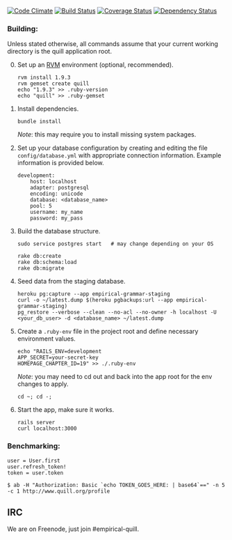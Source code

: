 [![Code Climate](https://codeclimate.com/github/empirical-org/quill.png)](https://codeclimate.com/github/empirical-org/quill)
[![Build Status](https://travis-ci.org/empirical-org/quill.png)](https://travis-ci.org/empirical-org/quill)
[![Coverage Status](https://coveralls.io/repos/empirical-org/quill/badge.png?branch=master)](https://coveralls.io/r/empirical-org/quill?branch=master)
[![Dependency Status](https://gemnasium.com/empirical-org/quill.png)](https://gemnasium.com/empirical-org/quill)

### Building:

Unless stated otherwise, all commands assume that your current working
directory is the quill application root.

0.  Set up an [RVM](http://rvm.io) environment (optional, recommended).

        rvm install 1.9.3
        rvm gemset create quill
        echo "1.9.3" >> .ruby-version
        echo "quill" >> .ruby-gemset

1.  Install dependencies.

        bundle install

    *Note*: this may require you to install missing system packages.

2.  Set up your database configuration by creating and editing the file
    `config/database.yml` with appropriate connection information. Example
    information is provided below.

        development:
            host: localhost
            adapter: postgresql
            encoding: unicode
            database: <database_name>
            pool: 5
            username: my_name
            password: my_pass

3.  Build the database structure.

        sudo service postgres start   # may change depending on your OS

        rake db:create
        rake db:schema:load
        rake db:migrate

4.  Seed data from the staging database.

        heroku pg:capture --app empirical-grammar-staging
        curl -o ~/latest.dump $(heroku pgbackups:url --app empirical-grammar-staging)
        pg_restore --verbose --clean --no-acl --no-owner -h localhost -U <your_db_user> -d <database_name> ~/latest.dump

5.  Create a `.ruby-env` file in the project root and define necessary environment values.

        echo "RAILS_ENV=development
        APP_SECRET=your-secret-key
        HOMEPAGE_CHAPTER_ID=19" >> ./.ruby-env

    *Note*: you may need to cd out and back into the app root for the env changes to apply.

        cd ~; cd -;

6.  Start the app, make sure it works.

        rails server
        curl localhost:3000

### Benchmarking:

```
user = User.first
user.refresh_token!
token = user.token

$ ab -H "Authorization: Basic `echo TOKEN_GOES_HERE: | base64`==" -n 5 -c 1 http://www.quill.org/profile
```

IRC
---
We are on Freenode, just join #empirical-quill.